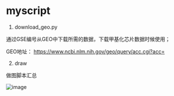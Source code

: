 # myscript

1.	download_geo.py

通过GSE编号从GEO中下载所需的数据，下载甲基化芯片数据时候使用；

GEO地址： https://www.ncbi.nlm.nih.gov/geo/query/acc.cgi?acc=

2.  draw

做图脚本汇总

![image]( https://github.com/redpanda2017/myscript/draw/heatmap_R/heatmap_r.png)
